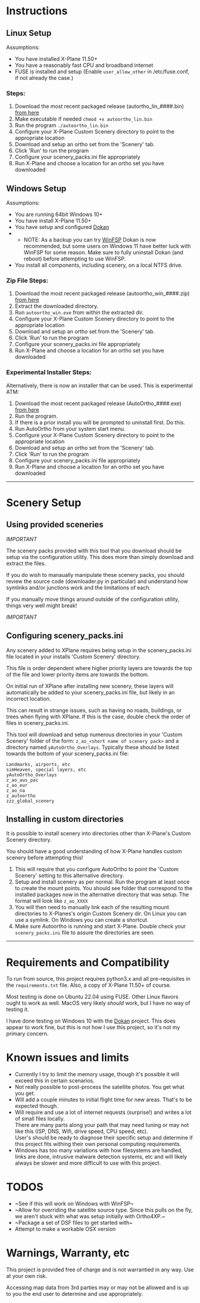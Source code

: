 # Instructions

## Linux Setup
Assumptions:

* You have installed X-Plane 11.50+
* You have a reasonably fast CPU and broadband internet 
* FUSE is installed and setup (Enable `user_allow_other` in /etc/fuse.conf, if not already the case.) 

### Steps:

1. Download the most recent packaged release (autortho_lin_####.bin) [from here](https://github.com/kubilus1/autoortho/releases/latest)
3. Make executable if needed `chmod +x autoortho_lin.bin` 
4. Run the program `./autoortho_lin.bin`
6. Configure your X-Plane Custom Scenery directory to point to the appropriate location
7. Download and setup an ortho set from the 'Scenery' tab.
8. Click 'Run' to run the program
9. Configure your scenery_packs.ini file appropriately
10. Run X-Plane and choose a location for an ortho set you have downloaded

## Windows Setup

Assumptions:

* You are running 64bit Windows 10+
* You have install X-Plane 11.50+
* You have setup and configured [Dokan](https://github.com/dokan-dev/dokany/releases/latest)
* * NOTE: As a backup you can try [WinFSP](https://github.com/winfsp/winfsp)
    Dokan is now recommended, but some users on Windows 11 have better luck
    with WinFSP for some reason.  Make sure to fully uninstall Dokan (and
    reboot) before attempting to use WinFSP.
* You install all components, including scenery, on a local NTFS drive.

### Zip File Steps:

1. Download the most recent packaged release (autoortho_win_####.zip) [from here](https://github.com/kubilus1/autoortho/releases/latest)
2. Extract the downloaded directory.
4. Run `autoortho_win.exe` from within the extracted dir.
5. Configure your X-Plane Custom Scenery directory to point to the appropriate location
6. Download and setup an ortho set from the 'Scenery' tab.
7. Click 'Run' to run the program
8. Configure your scenery_packs.ini file appropriately 
9. Run X-Plane and choose a location for an ortho set you have downloaded

### Experimental Installer Steps:

Alternatively, there is now an installer that can be used.  This is
experimental ATM:

1. Download the most recent packaged release (AutoOrtho_####.exe) [from here](https://github.com/kubilus1/autoortho/releases/latest)
2. Run the program.
3. If there is a prior install you will be prompted to uninstall first.  Do
   this.
4. Run AutoOrtho from your system start menu.
5. Configure your X-Plane Custom Scenery directory to point to the appropriate location
6. Download and setup an ortho set from the 'Scenery' tab.
7. Click 'Run' to run the program
8. Configure your scenery_packs.ini file appropriately 
9. Run X-Plane and choose a location for an ortho set you have downloaded


---

# Scenery Setup

## Using provided sceneries

*IMPORTANT*

The scenery packs provided with this tool that you download should be setup via the configuration utility.  This does more than simply download and extract the files.

If you do wish to manaually manipulate these scenery packs, you should review the source code (downloader.py in particular) and understand how symlinks and/or junctions work and the limitations of each.

If you manually move things around outside of the configuration utility, things very well might break!

*IMPORTANT*

## Configuring scenery_packs.ini

Any scenery added to XPlane requires being setup in the scenery_packs.ini file
located in your installs 'Custom Scenery' directory.

This file is order dependent where higher priority layers are towards the top
of the file and lower priority items are towards the bottom.

On initial run of XPlane after installing new scenery, these layers will
automatically be added to your scenery_packs.ini file, but likely in an
incorrect location.

This can result in strange issues, such as having no roads, buildings, or
trees when flying with XPlane.  If this is the case, double check the order of
files in scenery_packs.ini.

This tool will download and setup numerous directories in your 'Custom
Scenery' folder of the form:  `z_ao_<short name of scenery pack>` and a
directory named `yAutoOrtho_Overlays`.  Typically these should be listed
towards the bottom of your scenery_packs.ini file:

```
Landmarks, airports, etc
simHeaven, special layers, etc
yAutoOrtho_Overlays
z_ao_aus_pac
z_ao_eur
z_ao_na
z_autoortho
zzz_global_scenery
```

## Installing in custom directories

It is possible to install scenery into directories other than X-Plane's Custom
Scenery directory.  

You should have a good understanding of how X-Plane handles custom scenery
before attempting this!

1. This will require that you configure AutoOrtho to point the 'Custom Scenery' setting to this alternative directory.
2. Setup and install scenery as per normal.  Run the program at least once to
   create the mount points.  You should see folder that correspond to the
   installed packages now in the alternative directory that was setup.  The
   format will look like `z_ao_XXXX`
3. You will then need to manually link each of the resulting mount directories to X-Planes's origin Custom Scenery dir.
   On Linux you can use a symlink.  On Windows you can create a shortcut.
4. Make sure Autoortho is running and start X-Plane.  Double check your
   `scenery_packs.ini` file to assure the directories are seen.


---

# Requirements and Compatibility

To run from source, this project requires python3.x and all pre-requisites in the
`requirements.txt` file.  Also, a copy of X-Plane 11.50+ of course.

Most testing is done on Ubuntu 22.04 using FUSE.  Other Linux flavors ought to work as
well.  MacOS very likely *should* work, but I have no way of testing it.

I have done testing on Windows 10 with the
[Dokan](https://github.com/dokan-dev/dokany/releases/latest) project.
This does appear to work fine, but this is not how I use this project, so it's not my primary concern.

# Known issues and limits
* Currently I try to limit the memory usage, though it's possible it
  will exceed this in certain scenarios.
* Not really possible to post-process the satellite photos.  You get what you
  get.
* Will add a couple minutes to initial flight time for new areas.  That's to
  be expected though.
* Will require and use a lot of internet requests (surprise!) and writes a lot of small files locally.  
  There are many parts along your path that may need tuning or may not like this (ISP, DNS, Wifi, drive speed, CPU speed, etc).  
  User's should be ready to diagnose their specific setup and determine if this project fits withing their own personal computing requirements.
* Windows has too many variations with how filesystems are handled, links are
  done, intrusive malware detection systems, etc and will likely always be
  slower and more difficult to use with this project.

# TODOS

* ~See if this will work on Windows with WinFSP~ 
* ~Allow for overriding the satellite source type.  Since this pulls on the fly, we aren't stuck with what was setup initially with Ortho4XP.~
* ~Package a set of DSF files to get started with~
* Attempt to make a workable OSX version

# Warnings, Warranty, etc

This project is provided free of charge and is not warrantied in any way.  Use
at your own risk.

Accessing map data from 3rd parties may or may not be allowed and is up to you
the end user to determine and use appropriately.
